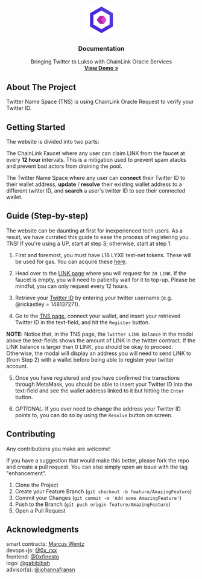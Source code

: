 <!-- Creds to https://github.com/othneildrew/Best-README-Template -->
<!-- PROJECT LOGO -->
<br />
<div align="center">
  <a href="https://github.com/othneildrew/Best-README-Template">
    <img src="./images/logo.png" alt="Logo" width="80" height="80">
  </a>

  <h3 align="center">Documentation</h3>

  <p align="center">
    Bringing Twitter to Lukso with ChainLink Oracle Services
    <br />
    <a href="https://github.com/othneildrew/Best-README-Template"><strong>View Demo »</strong></a>

  </p>
</div>

<!-- ABOUT THE PROJECT -->
## About The Project

<!-- [![Product Name Screen Shot][product-screenshot]](https://example.com) -->
Twitter Name Space (TNS) is using ChainLink Oracle Request to verify your Twitter ID.

<!-- GETTING STARTED -->
## Getting Started

The website is divided into two parts:

The ChainLink Faucet where any user can claim LINK from the faucet at every __12 hour__ intervals. This is a mitigation used to prevent spam atacks and prevent bad actors from draining the pool.

The Twitter Name Space where any user can __connect__ their Twitter ID to their wallet address, __update__ / __resolve__ their existing wallet address to a different twitter ID, and __search__ a user's twitter ID to see their connected wallet.

## Guide (Step-by-step)
The website can be daunting at first for inexperienced tech users. As a result, we have currated this guide to ease the process of registering you TNS!
If you're using a UP, start at step 3; otherwise, start at step 1.

1. First and foremost, you must have L16 LYXE test-net tokens. These will be used for gas. You can acquire these [here](https://faucet.l16.lukso.network/).

2. Head over to the [LINK page](https://luksoracle.github.io/frontend/faucet.html) where you will request for `20 LINK`. If the faucet is empty, you will need to patiently wait for it to top-up. Please be mindful, you can only request every 12 hours.

3. Retrieve your [Twitter ID](https://tweeterid.com/) by entering your twitter username (e.g. @rickastley = 148137271).

4. Go to the [TNS page](https://luksoracle.github.io/frontend/twitter.html), connect your wallet, and insert your retrieved Twitter ID in the text-field, and hit the `Register` button. 

  __NOTE:__ Notice that, in the TNS page, the `Twitter LINK Balance` in the modal above the text-fields shows the amount of LINK in the twitter contract. If the LINK balance is larger than 0 LINK, you should be okay to proceed. Otherwise, the modal will display an address you will need to send LINK to (from Step 2) with a wallet before being able to register your twitter account.

5. Once you have registered and you have confirmed the transctions through MetaMask, you should be able to insert your Twitter ID into the text-field and see the wallet address linked to it but hitting the `Enter` button.

6. _OPTIONAL:_ If you ever need to change the address your Twitter ID points to, you can do so by using the `Resolve` button on screen.

<!-- CONTRIBUTING -->
## Contributing

Any contributions you make are welcome!

If you have a suggestion that would make this better, please fork the repo and create a pull request. You can also simply open an issue with the tag "enhancement".

1. Clone the Project
2. Create your Feature Branch (`git checkout -b feature/AmazingFeature`)
3. Commit your Changes (`git commit -m 'Add some AmazingFeature'`)
4. Push to the Branch (`git push origin feature/AmazingFeature`)
5. Open a Pull Request

<!-- ACKNOWLEDGMENTS -->
## Acknowledgments

smart contracts: [Marcus Wentz](https://twitter.com/goerlibot) <br>
devops+js: [@0x_rxx](https://twitter.com/0x_rxx) <br>
frontend: [@0xfinesto](https://twitter.com/0xfinesto) <br>
logo: [@gabibibah](https://twitter.com/gabibibah) <br>
advisor(s): [@johannafransn](https://github.com/johannafransn)
